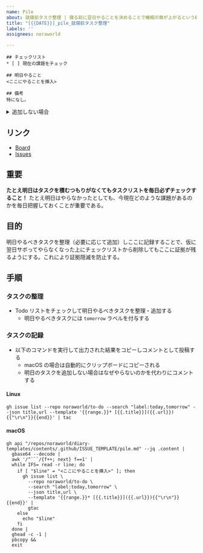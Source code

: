 ```yaml
---
name: Pile
about: 就寝前タスク整理 | 寝る前に翌日やることを決めることで睡眠の質が上がるという研究結果があります
title: "[{{DATE}}]_pile_就寝前タスク整理"
labels: ''
assignees: noraworld

---
```


```
## チェックリスト
* [ ] 現在の課題をチェック

## 明日やること
<ここにやることを挿入>

## 備考
特になし。
```

<!-- スクリプトで取得するので上記のコードブロックは（一番最初の YAML フォーマットを除いて）必ず一番上に配置すること！ -->



<details>
<summary>追加しない場合</summary>

```
## チェックリスト
* [ ] 現在の課題をチェック

## 明日やること
特になし。

## やらない理由


## 備考
特になし。
```
</details>



## リンク
* [Board](https://github.com/users/noraworld/projects/1)
* [Issues](https://github.com/noraworld/to-do/issues)



## 重要
**たとえ明日はタスクを積むつもりがなくてもタスクリストを毎日必ずチェックすること！** たとえ明日はやらなかったとしても、今現在どのような課題があるのかを毎日把握しておくことが重要である。



## 目的
明日やるべきタスクを整理（必要に応じて追加）しここに記録することで、仮に翌日サボってやらなくなった上にチェックリストから削除してもここに証拠が残るようにする。これにより証拠隠滅を防止する。



## 手順
### タスクの整理
* Todo リストをチェックして明日やるべきタスクを整理・追加する
    * 明日やるべきタスクには `tomorrow` ラベルを付与する

### タスクの記録
* 以下のコマンドを実行して出力された結果をコピーしコメントとして投稿する
    * macOS の場合は自動的にクリップボードにコピーされる
    * 明日のタスクを追加しない場合はなぜやらないのかを代わりにコメントする

#### Linux
```shell
gh issue list --repo noraworld/to-do --search "label:today,tomorrow" --json title,url --template '{{range.}}* [{{.title}}]({{.url}}){{"\r\n"}}{{end}}' | tac 
```

#### macOS
```shell
gh api "/repos/noraworld/diary-templates/contents/.github/ISSUE_TEMPLATE/pile.md" --jq .content |
  gbase64 --decode |
  awk '/^```/{f++; next} f==1' |
  while IFS= read -r line; do
    if [ "$line" = "<ここにやることを挿入>" ]; then
      gh issue list \
        --repo noraworld/to-do \
        --search "label:today,tomorrow" \
        --json title,url \
        --template '{{range.}}* [{{.title}}]({{.url}}){{"\r\n"}}{{end}}' |
        gtac
    else
      echo "$line"
    fi
  done |
  ghead -c -1 |
  pbcopy &&
  exit 
```
